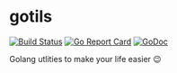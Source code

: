 gotils
======

[![Build Status](https://travis-ci.org/savsgio/gotils.svg?branch=master)](https://travis-ci.org/savsgio/gotils)
[![Go Report Card](https://goreportcard.com/badge/github.com/savsgio/gotils)](https://goreportcard.com/report/github.com/savsgio/gotils)
[![GoDoc](https://godoc.org/github.com/savsgio/gotils?status.svg)](https://godoc.org/github.com/savsgio/gotils)

Golang utlities to make your life easier :wink:
